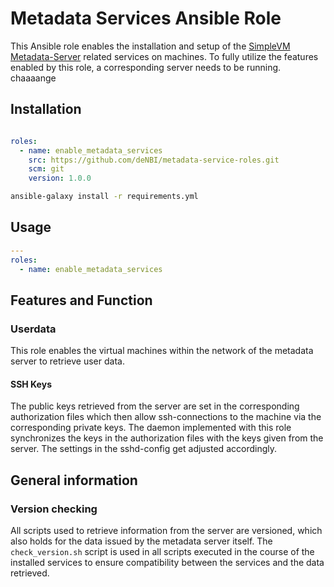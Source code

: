# Metadata Services Ansible Role

This Ansible role enables the installation and setup of the [SimpleVM Metadata-Server](https://github.com/deNBI/simplevm-metadata-server) related services on machines. To fully utilize the features enabled by this role, a corresponding server needs to be running.
chaaaange
## Installation
```yaml

roles:
  - name: enable_metadata_services
    src: https://github.com/deNBI/metadata-service-roles.git
    scm: git
    version: 1.0.0
```

~~~bash
ansible-galaxy install -r requirements.yml
~~~

## Usage
```yaml
---
roles:
  - name: enable_metadata_services
```


## Features and Function

### Userdata

This role enables the virtual machines within the network of the metadata server to retrieve user data.

#### SSH Keys

The public keys retrieved from the server are set in the corresponding authorization files which then allow ssh-connections to the machine via the corresponding private keys. The daemon implemented with this role synchronizes the keys in the authorization files with the keys given from the server. The settings in the sshd-config get adjusted accordingly.

## General information

### Version checking

All scripts used to retrieve information from the server are versioned, which also holds for the data issued by the metadata server itself.
The `check_version.sh` script is used in all scripts executed in the course of the installed services to ensure compatibility between the services and the data retrieved.
